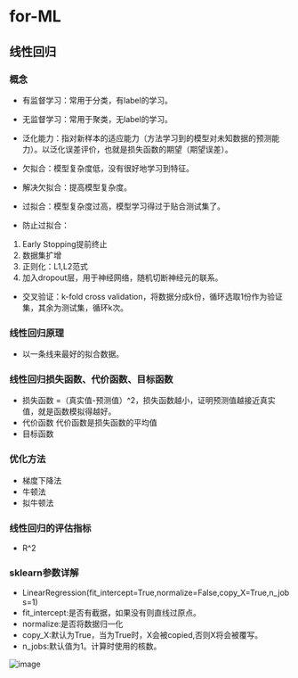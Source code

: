 # for-ML
## 线性回归
### 概念
+ 有监督学习：常用于分类，有label的学习。
+ 无监督学习：常用于聚类，无label的学习。
+ 泛化能力：指对新样本的适应能力（方法学习到的模型对未知数据的预测能力）。以泛化误差评价，也就是损失函数的期望（期望误差）。

+ 欠拟合：模型复杂度低，没有很好地学习到特征。
+ 解决欠拟合：提高模型复杂度。
+ 过拟合：模型复杂度过高，模型学习得过于贴合测试集了。
+ 防止过拟合：
1. Early Stopping提前终止
2. 数据集扩增
3. 正则化：L1,L2范式
4. 加入dropout层，用于神经网络，随机切断神经元的联系。
+ 交叉验证：k-fold cross validation，将数据分成k份，循环选取1份作为验证集，其余为测试集，循环k次。
### 线性回归原理
+ 以一条线来最好的拟合数据。
### 线性回归损失函数、代价函数、目标函数
+ 损失函数 =（真实值-预测值）^2，损失函数越小，证明预测值越接近真实值，就是函数模拟得越好。
+ 代价函数 代价函数是损失函数的平均值
+ 目标函数 
### 优化方法
+ 梯度下降法
+ 牛顿法
+ 拟牛顿法
### 线性回归的评估指标
+ R^2
### sklearn参数详解
+ LinearRegression(fit_intercept=True,normalize=False,copy_X=True,n_jobs=1)
+ fit_intercept:是否有截据，如果没有则直线过原点。
+ normalize:是否将数据归一化
+ copy_X:默认为True，当为True时，X会被copied,否则X将会被覆写。
+ n_jobs:默认值为1。计算时使用的核数。




![image]("https://github.com/kingpoim/img_for_ml/blob/master/merge.jpg")